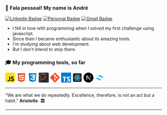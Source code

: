 ### 👋 Fala pessoal! My name is André

[![Linkedin Badge](https://img.shields.io/badge/-LinkedIn-FF2F0E?style=flat-square&logo=Linkedin&logoColor=white&link=https://www.linkedin.com/in/andre-web-dev)](https://www.linkedin.com/in/andre-web-dev)
[![Personal Badge](https://img.shields.io/badge/-Website-FF2F0E?style=flat-square&logo=Me&logoColor=white&link=https://codi-andre.github.io/portfolio/)](https://codi-andre.github.io/portfolio/)
[![Gmail Badge](https://img.shields.io/badge/-uefs.andre@gmail.com-FF2F0E?style=flat-square&logo=Gmail&logoColor=white&link=mailto:uefs.andre@gmail.com)](mailto:uefs.andre@gmail.com)

- I fell in love with programming when I solved my first challenge using javascript.
- Since then I became enthusiastic about its amazing tools.
- I'm studying about web development.
- But I don't intend to stop there.

<div align="left">

### 🎓 My programming tools, so far

<img alt="JavaScript" src="./assets/javascript_logo.svg" title="JavaScript" width="32px">
<img alt="HTML" src="./assets/html_logo.svg"  title="HTML" width="32px">
<img alt="CSS" src="./assets/css_logo.svg"  title="CSS" width="32px">
<img alt="Prettier" src="./assets/prettier_logo.png" title="Prettier" width="32px">
<img alt="Git" src="./assets/git_logo.svg" title="Git" width="32px">
<img alt="TypeScript" src="./assets/typescript_logo.svg" title="TypeScript" width="32px">
<img alt="ReactJS" src="./assets/react_logo.svg"  title="ReactJS" width="32px">
<img alt="NextJS" src="./assets/next_logo.svg" title="NextJS" width="32px">
<img alt="TailwindCSS" src="./assets/tailwind_logo.svg" title="TailwindCSS" width="32px">

</div>

---

"We are what we do repeatedly. Excellence, therefore, is not an act but a habit." **Aristotle**. 🏛️

---
